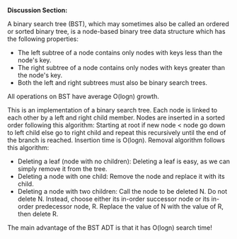 **Discussion Section:**

A binary search tree (BST), which may sometimes also be called an ordered or sorted binary tree, is a node-based binary tree data structure which has the following properties:

* The left subtree of a node contains only nodes with keys less than the node's key.
* The right subtree of a node contains only nodes with keys greater than the node's key.
* Both the left and right subtrees must also be binary search trees.

All operations on BST have average O(logn) growth.

This is an implementation of a binary search tree. Each node is linked to each other by a left and right child member. Nodes are inserted in a sorted order following this algorithm: Starting at root if new node < node go down to left child else go to right child and repeat this recursively until the end of the branch is reached. Insertion time is O(logn). Removal algorithm follows this algorithm: 

* Deleting a leaf (node with no children): Deleting a leaf is easy, as we can simply remove it from the tree. 
* Deleting a node with one child: Remove the node and replace it with its child.
*  Deleting a node with two children: Call the node to be deleted N. Do not delete N. Instead, choose either its in-order successor node or its in-order predecessor node, R. Replace the value of N with the value of R, then delete R.

The main advantage of the BST ADT is that it has O(logn) search time!